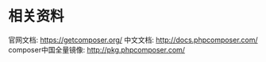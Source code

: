 # 相关资料
官网文档: https://getcomposer.org/
中文文档: http://docs.phpcomposer.com/
composer中国全量镜像: http://pkg.phpcomposer.com/































